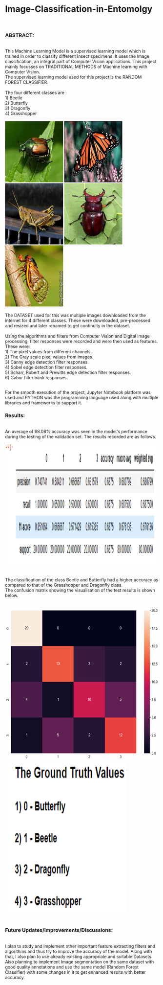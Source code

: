# Image-Classification-in-Entomolgy
 <br>
<h3>ABSTRACT:</h3><br>
      This Machine Learning Model is a supervised learning model which is trained in order to classify different Insect specimens. It uses the Image classification, an integral part of Computer Vision applications. This project mainly focusses on TRADITIONAL METHODS of Machine learning with Computer Vision. <br>
      The supervised learning model used for this project is the RANDOM FOREST CLASSIFIER. <br><br> The four different classes are :
      <br>
      1) Beetle <br>
      2) Butterfly <br>
      3) Dragonfly <br>
      4) Grasshopper <br>
      <br>
      <div>
      <img src="Images/Beetle 13.jpg" width="190" height="200">
      <img src="Images/Butterly 16.jpg" width="190" height="200">
      <img src="Images/Grass Hopper 29.jpg" width="190" height="200">
      <img src="Images/Beetle 23.jpg" width="190" height="200">
      <img src="Images/Cicadas 24.jpg" width="190" height="200">
      </div>
      <br> The DATASET used for this was multiple images downloaded from the internet for 4 different classes. These were downloaded, pre-processed and resized and later renamed to get continuity in the dataset.<br> <br> Using the algorithms and filters from Computer Vision and Digital Image processing, filter responses were recorded and were then used as features. 
 <br>
These were:<br>
      1) The pixel values from different channels.
      <br>
      2) The Gray scale pixel values from images.<br>
      3) Canny edge detection filter responses.<br>
      4) Sobel edge detection filter responses.<br>
      5) Scharr, Robert and Prewitts edge detection filter responses.<br>
      6) Gabor filter bank responses.<br>
 <br>
 
For the smooth execution of the project, Jupyter Notebook platform was used and PYTHON was the programming language used along with multiple libraries and frameworks to support it.

<h3>Results:</h3><br>
      An average of 68.08% accuracy was seen in the model's performance during the testing of the validation set. The results recorded are as follows.
      <br>
      <br>
     <img src="Images/accReport.png" width="1000" height="400">

<br> The classification of the class Beetle and Butterfly had a higher accuracy as compared to that of the Grasshopper and Dragonfly class. <br>
The confusion matrix showing the visualisation of the test results is shown below.
<br>
<br>
<div>
<img src="Images/Confusion matrix.png" width="600" height="500">
<img src="Images/Class Labels.png" width="400" height="500">
 </div
<br>  
<br>
<h3>Future Updates/Improvements/Discussions:</h3><br>
     I plan to study and implement other important feature extracting filters and algorithms and thus try to improve the accuracy of the model. Along with that, I also plan to use already existing appropriate and suitable Datasets. Also planning to implement Image segmentation on the same dataset with good quality annotations and use the same model (Random Forest Classifier) with some changes in it to get enhanced results with better accuracy. 
